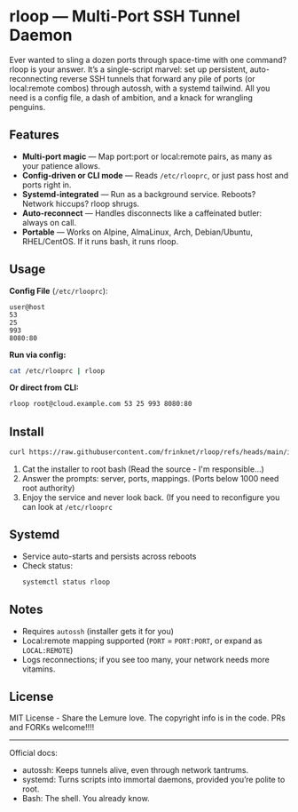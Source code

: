 # rloop — Multi-Port SSH Tunnel Daemon

Ever wanted to sling a dozen ports through space-time with one command? rloop is your answer. It’s a single-script marvel: set up persistent, auto-reconnecting reverse SSH tunnels that forward any pile of ports (or local:remote combos) through autossh, with a systemd tailwind. All you need is a config file, a dash of ambition, and a knack for wrangling penguins.

## Features

- **Multi-port magic** — Map port:port or local:remote pairs, as many as your patience allows.
- **Config-driven or CLI mode** — Reads `/etc/rlooprc`, or just pass host and ports right in.
- **Systemd-integrated** — Run as a background service. Reboots? Network hiccups? rloop shrugs.
- **Auto-reconnect** — Handles disconnects like a caffeinated butler: always on call.
- **Portable** — Works on Alpine, AlmaLinux, Arch, Debian/Ubuntu, RHEL/CentOS. If it runs bash, it runs rloop.

## Usage

**Config File** (`/etc/rlooprc`):
```
user@host
53
25
993
8080:80
```

**Run via config:**
```bash
cat /etc/rlooprc | rloop
```

**Or direct from CLI:**
```bash
rloop root@cloud.example.com 53 25 993 8080:80
```

## Install

```bash
curl https://raw.githubusercontent.com/frinknet/rloop/refs/heads/main/install.sh | sudo bash
```
1. Cat the installer to root bash (Read the source - I'm responsible...)
2. Answer the prompts: server, ports, mappings. (Ports below 1000 need root authority)
3. Enjoy the service and never look back. (If you need to reconfigure you can look at `/etc/rlooprc`

## Systemd

- Service auto-starts and persists across reboots
- Check status:
  ```bash
  systemctl status rloop
  ```

## Notes

- Requires `autossh` (installer gets it for you)
- Local:remote mapping supported (`PORT` = `PORT:PORT`, or expand as `LOCAL:REMOTE`)
- Logs reconnections; if you see too many, your network needs more vitamins.

## License

MIT License - Share the Lemure love. The copyright info is in the code. PRs and FORKs welcome!!!!

***

Official docs:	
- autossh: Keeps tunnels alive, even through network tantrums.	
- systemd: Turns scripts into immortal daemons, provided you’re polite to root.  
- Bash: The shell. You already know.
